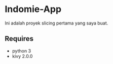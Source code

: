 # Indomie-App
Ini adalah proyek slicing pertama yang saya buat.
## Requires
- python 3
- kivy 2.0.0
